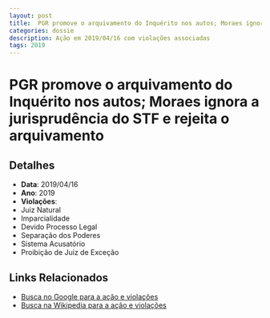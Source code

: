 ```yaml
---
layout: post
title:  PGR promove o arquivamento do Inquérito nos autos; Moraes ignora a jurisprudência do STF e rejeita o arquivamento
categories: dossie
description: Ação em 2019/04/16 com violações associadas
tags: 2019
---
```


# PGR promove o arquivamento do Inquérito nos autos; Moraes ignora a jurisprudência do STF e rejeita o arquivamento

## Detalhes
- **Data**: 2019/04/16
- **Ano**: 2019
- **Violações**:
- Juiz Natural
- Imparcialidade
- Devido Processo Legal
- Separação dos Poderes
- Sistema Acusatório
- Proibição de Juiz de Exceção

## Links Relacionados
- [Busca no Google para a ação e violações](https://www.google.com/search?q=%22Alexandre%20de%20Moraes%22%20PGR%20promove%20o%20arquivamento%20do%20Inqu%C3%A9rito%20nos%20autos%3B%20Moraes%20ignora%20a%20jurisprud%C3%AAncia%20do%20STF%20e%20rejeita%20o%20arquivamento%20Juiz%20Natural%20Imparcialidade%20Devido%20Processo%20Legal%20Separa%C3%A7%C3%A3o%20dos%20Poderes%20Sistema%20Acusat%C3%B3rio%20Proibi%C3%A7%C3%A3o%20de%20Juiz%20de%20Exce%C3%A7%C3%A3o%202019)
- [Busca na Wikipedia para a ação e violações](https://en.wikipedia.org/w/index.php?search=%22Alexandre%20de%20Moraes%22%20PGR%20promove%20o%20arquivamento%20do%20Inqu%C3%A9rito%20nos%20autos%3B%20Moraes%20ignora%20a%20jurisprud%C3%AAncia%20do%20STF%20e%20rejeita%20o%20arquivamento%20Juiz%20Natural%20Imparcialidade%20Devido%20Processo%20Legal%20Separa%C3%A7%C3%A3o%20dos%20Poderes%20Sistema%20Acusat%C3%B3rio%20Proibi%C3%A7%C3%A3o%20de%20Juiz%20de%20Exce%C3%A7%C3%A3o%202019)
